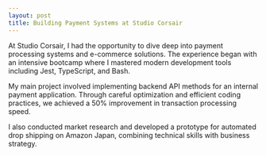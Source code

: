 ```yaml
---
layout: post
title: Building Payment Systems at Studio Corsair
---
```


At Studio Corsair, I had the opportunity to dive deep into payment processing systems and e-commerce solutions. The experience began with an intensive bootcamp where I mastered modern development tools including Jest, TypeScript, and Bash.

My main project involved implementing backend API methods for an internal payment application. Through careful optimization and efficient coding practices, we achieved a 50% improvement in transaction processing speed.

I also conducted market research and developed a prototype for automated drop shipping on Amazon Japan, combining technical skills with business strategy. 